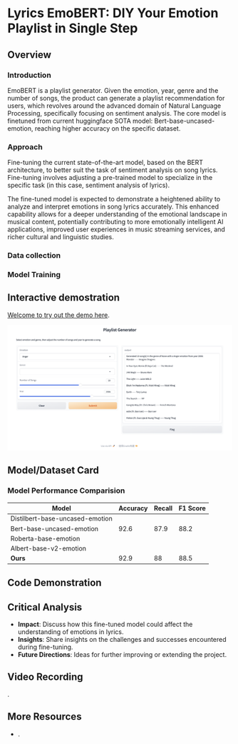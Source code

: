 # Lyrics EmoBERT: DIY Your Emotion Playlist in Single Step


## Overview

### Introduction
EmoBERT is a playlist generator. Given the emotion, year, genre and the number of songs, the product can generate a playlist recommendation for users, which revolves around the advanced domain of Natural Language Processing, specifically focusing on sentiment analysis. The core model is finetuned from current huggingface SOTA model: Bert-base-uncased-emotion, reaching higher accuracy on the specific dataset.

### Approach
Fine-tuning the current state-of-the-art model, based on the BERT architecture, to better suit the task of sentiment analysis on song lyrics. Fine-tuning involves adjusting a pre-trained model to specialize in the specific task (in this case, sentiment analysis of lyrics). 

The fine-tuned model is expected to demonstrate a heightened ability to analyze and interpret emotions in song lyrics accurately. This enhanced capability allows for a deeper understanding of the emotional landscape in musical content, potentially contributing to more emotionally intelligent AI applications, improved user experiences in music streaming services, and richer cultural and linguistic studies.

### Data collection

### Model Training

## Interactive demostration

[Welcome to try out the demo here](https://github.com/SoniaWang121/lyrics-emo-bert/tree/main).

![image text](https://github.com/SoniaWang121/lyrics-emo-bert/blob/Kun-Peng/demostration.png)

## Model/Dataset Card
### Model Performance Comparision
| Model                          | Accuracy | Recall | F1 Score | 
| ------------------------------ | -------- | -------- | -------- | 
| Distilbert-base-uncased-emotion |      |     |                
| Bert-base-uncased-emotion      |   92.6  |   87.9  |        88.2        
| Roberta-base-emotion           |     |    |                
| Albert-base-v2-emotion         |     |    |                 
| **Ours**             |   92.9  |  88  |          88.5       

## Code Demonstration
[](https://colab.research.google.com/drive/1y2i56MLstUYJ5W02pwD0UJlDHjQCuC3r?usp=sharing)
## Critical Analysis
- **Impact**: Discuss how this fine-tuned model could affect the understanding of emotions in lyrics.
- **Insights**: Share insights on the challenges and successes encountered during fine-tuning.
- **Future Directions**: Ideas for further improving or extending the project.

## Video Recording
[](https://github.com/SoniaWang121/lyrics-emo-bert/tree/main).

## More Resources
- [](https://github.com/SoniaWang121/lyrics-emo-bert/tree/main).

